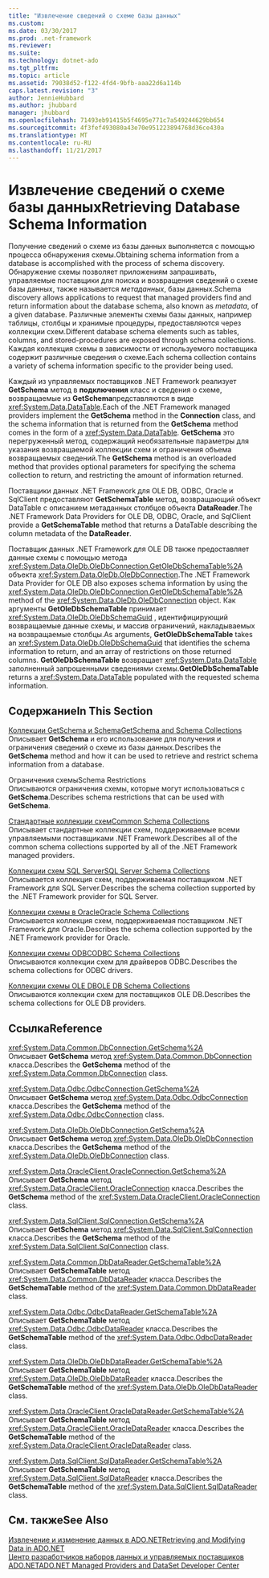 ```yaml
---
title: "Извлечение сведений о схеме базы данных"
ms.custom: 
ms.date: 03/30/2017
ms.prod: .net-framework
ms.reviewer: 
ms.suite: 
ms.technology: dotnet-ado
ms.tgt_pltfrm: 
ms.topic: article
ms.assetid: 79038d52-f122-4fd4-9bfb-aaa22d6a114b
caps.latest.revision: "3"
author: JennieHubbard
ms.author: jhubbard
manager: jhubbard
ms.openlocfilehash: 71493eb91415b5f4695e771c7a549244629bb654
ms.sourcegitcommit: 4f3fef493080a43e70e951223894768d36ce430a
ms.translationtype: MT
ms.contentlocale: ru-RU
ms.lasthandoff: 11/21/2017
---
```

# <a name="retrieving-database-schema-information"></a><span data-ttu-id="1c8e7-102">Извлечение сведений о схеме базы данных</span><span class="sxs-lookup"><span data-stu-id="1c8e7-102">Retrieving Database Schema Information</span></span>
<span data-ttu-id="1c8e7-103">Получение сведений о схеме из базы данных выполняется с помощью процесса обнаружения схемы.</span><span class="sxs-lookup"><span data-stu-id="1c8e7-103">Obtaining schema information from a database is accomplished with the process of schema discovery.</span></span> <span data-ttu-id="1c8e7-104">Обнаружение схемы позволяет приложениям запрашивать, управляемые поставщики для поиска и возвращения сведений о схеме базы данных, также называется *метаданных*, базы данных.</span><span class="sxs-lookup"><span data-stu-id="1c8e7-104">Schema discovery allows applications to request that managed providers find and return information about the database schema, also known as *metadata*, of a given database.</span></span> <span data-ttu-id="1c8e7-105">Различные элементы схемы базы данных, например таблицы, столбцы и хранимые процедуры, предоставляются через коллекции схем.</span><span class="sxs-lookup"><span data-stu-id="1c8e7-105">Different database schema elements such as tables, columns, and stored-procedures are exposed through schema collections.</span></span> <span data-ttu-id="1c8e7-106">Каждая коллекция схемы в зависимости от используемого поставщика содержит различные сведения о схеме.</span><span class="sxs-lookup"><span data-stu-id="1c8e7-106">Each schema collection contains a variety of schema information specific to the provider being used.</span></span>  
  
 <span data-ttu-id="1c8e7-107">Каждый из управляемых поставщиков .NET Framework реализует **GetSchema** метод в **подключения** класс и сведения о схеме, возвращаемые из **GetSchema**представляются в виде <xref:System.Data.DataTable>.</span><span class="sxs-lookup"><span data-stu-id="1c8e7-107">Each of the .NET Framework managed providers implement the **GetSchema** method in the **Connection** class, and the schema information that is returned from the **GetSchema** method comes in the form of a <xref:System.Data.DataTable>.</span></span> <span data-ttu-id="1c8e7-108">**GetSchema** это перегруженный метод, содержащий необязательные параметры для указания возвращаемой коллекции схем и ограничения объема возвращаемых сведений.</span><span class="sxs-lookup"><span data-stu-id="1c8e7-108">The **GetSchema** method is an overloaded method that provides optional parameters for specifying the schema collection to return, and restricting the amount of information returned.</span></span>  
  
 <span data-ttu-id="1c8e7-109">Поставщики данных .NET Framework для OLE DB, ODBC, Oracle и SqlClient предоставляют **GetSchemaTable** метод, возвращающий объект DataTable с описанием метаданных столбцов объекта **DataReader**.</span><span class="sxs-lookup"><span data-stu-id="1c8e7-109">The .NET Framework Data Providers for OLE DB, ODBC, Oracle, and SqlClient provide a **GetSchemaTable** method that returns a DataTable describing the column metadata of the **DataReader**.</span></span>  
  
 <span data-ttu-id="1c8e7-110">Поставщик данных .NET Framework для OLE DB также предоставляет данные схемы с помощью метода <xref:System.Data.OleDb.OleDbConnection.GetOleDbSchemaTable%2A> объекта <xref:System.Data.OleDb.OleDbConnection>.</span><span class="sxs-lookup"><span data-stu-id="1c8e7-110">The .NET Framework Data Provider for OLE DB also exposes schema information by using the <xref:System.Data.OleDb.OleDbConnection.GetOleDbSchemaTable%2A> method of the <xref:System.Data.OleDb.OleDbConnection> object.</span></span> <span data-ttu-id="1c8e7-111">Как аргументы **GetOleDbSchemaTable** принимает <xref:System.Data.OleDb.OleDbSchemaGuid> , идентифицирующий возвращаемые данные схемы, и массив ограничений, накладываемых на возвращаемые столбцы.</span><span class="sxs-lookup"><span data-stu-id="1c8e7-111">As arguments, **GetOleDbSchemaTable** takes an <xref:System.Data.OleDb.OleDbSchemaGuid> that identifies the schema information to return, and an array of restrictions on those returned columns.</span></span> <span data-ttu-id="1c8e7-112">**GetOleDbSchemaTable** возвращает <xref:System.Data.DataTable> заполненный запрошенными сведениями схемы.</span><span class="sxs-lookup"><span data-stu-id="1c8e7-112">**GetOleDbSchemaTable** returns a <xref:System.Data.DataTable> populated with the requested schema information.</span></span>  
  
## <a name="in-this-section"></a><span data-ttu-id="1c8e7-113">Содержание</span><span class="sxs-lookup"><span data-stu-id="1c8e7-113">In This Section</span></span>  
 [<span data-ttu-id="1c8e7-114">Коллекции GetSchema и Schema</span><span class="sxs-lookup"><span data-stu-id="1c8e7-114">GetSchema and Schema Collections</span></span>](../../../../docs/framework/data/adonet/getschema-and-schema-collections.md)  
 <span data-ttu-id="1c8e7-115">Описывает **GetSchema** и его использование для получения и ограничения сведений о схеме из базы данных.</span><span class="sxs-lookup"><span data-stu-id="1c8e7-115">Describes the **GetSchema** method and how it can be used to retrieve and restrict schema information from a database.</span></span>  
  
 <span data-ttu-id="1c8e7-116">Ограничения схемы</span><span class="sxs-lookup"><span data-stu-id="1c8e7-116">Schema Restrictions</span></span>  
 <span data-ttu-id="1c8e7-117">Описываются ограничения схемы, которые могут использоваться с **GetSchema**.</span><span class="sxs-lookup"><span data-stu-id="1c8e7-117">Describes schema restrictions that can be used with **GetSchema**.</span></span>  
  
 [<span data-ttu-id="1c8e7-118">Стандартные коллекции схем</span><span class="sxs-lookup"><span data-stu-id="1c8e7-118">Common Schema Collections</span></span>](../../../../docs/framework/data/adonet/common-schema-collections.md)  
 <span data-ttu-id="1c8e7-119">Описывает стандартные коллекции схем, поддерживаемые всеми управляемыми поставщиками .NET Framework.</span><span class="sxs-lookup"><span data-stu-id="1c8e7-119">Describes all of the common schema collections supported by all of the .NET Framework managed providers.</span></span>  
  
 [<span data-ttu-id="1c8e7-120">Коллекции схем SQL Server</span><span class="sxs-lookup"><span data-stu-id="1c8e7-120">SQL Server Schema Collections</span></span>](../../../../docs/framework/data/adonet/sql-server-schema-collections.md)  
 <span data-ttu-id="1c8e7-121">Описывается коллекция схем, поддерживаемая поставщиком .NET Framework для SQL Server.</span><span class="sxs-lookup"><span data-stu-id="1c8e7-121">Describes the schema collection supported by the .NET Framework provider for SQL Server.</span></span>  
  
 [<span data-ttu-id="1c8e7-122">Коллекции схемы в Oracle</span><span class="sxs-lookup"><span data-stu-id="1c8e7-122">Oracle Schema Collections</span></span>](../../../../docs/framework/data/adonet/oracle-schema-collections.md)  
 <span data-ttu-id="1c8e7-123">Описывается коллекция схем, поддерживаемая поставщиком .NET Framework для Oracle.</span><span class="sxs-lookup"><span data-stu-id="1c8e7-123">Describes the schema collection supported by the .NET Framework provider for Oracle.</span></span>  
  
 [<span data-ttu-id="1c8e7-124">Коллекции схемы ODBC</span><span class="sxs-lookup"><span data-stu-id="1c8e7-124">ODBC Schema Collections</span></span>](../../../../docs/framework/data/adonet/odbc-schema-collections.md)  
 <span data-ttu-id="1c8e7-125">Описываются коллекции схем для драйверов ODBC.</span><span class="sxs-lookup"><span data-stu-id="1c8e7-125">Describes the schema collections for ODBC drivers.</span></span>  
  
 [<span data-ttu-id="1c8e7-126">Коллекции схемы OLE DB</span><span class="sxs-lookup"><span data-stu-id="1c8e7-126">OLE DB Schema Collections</span></span>](../../../../docs/framework/data/adonet/ole-db-schema-collections.md)  
 <span data-ttu-id="1c8e7-127">Описываются коллекции схем для поставщиков OLE DB.</span><span class="sxs-lookup"><span data-stu-id="1c8e7-127">Describes the schema collections for OLE DB providers.</span></span>  
  
## <a name="reference"></a><span data-ttu-id="1c8e7-128">Ссылка</span><span class="sxs-lookup"><span data-stu-id="1c8e7-128">Reference</span></span>  
 <xref:System.Data.Common.DbConnection.GetSchema%2A>  
 <span data-ttu-id="1c8e7-129">Описывает **GetSchema** метод <xref:System.Data.Common.DbConnection> класса.</span><span class="sxs-lookup"><span data-stu-id="1c8e7-129">Describes the **GetSchema** method of the <xref:System.Data.Common.DbConnection> class.</span></span>  
  
 <xref:System.Data.Odbc.OdbcConnection.GetSchema%2A>  
 <span data-ttu-id="1c8e7-130">Описывает **GetSchema** метод <xref:System.Data.Odbc.OdbcConnection> класса.</span><span class="sxs-lookup"><span data-stu-id="1c8e7-130">Describes the **GetSchema** method of the <xref:System.Data.Odbc.OdbcConnection> class.</span></span>  
  
 <xref:System.Data.OleDb.OleDbConnection.GetSchema%2A>  
 <span data-ttu-id="1c8e7-131">Описывает **GetSchema** метод <xref:System.Data.OleDb.OleDbConnection> класса.</span><span class="sxs-lookup"><span data-stu-id="1c8e7-131">Describes the **GetSchema** method of the <xref:System.Data.OleDb.OleDbConnection> class.</span></span>  
  
 <xref:System.Data.OracleClient.OracleConnection.GetSchema%2A>  
 <span data-ttu-id="1c8e7-132">Описывает **GetSchema** метод <xref:System.Data.OracleClient.OracleConnection> класса.</span><span class="sxs-lookup"><span data-stu-id="1c8e7-132">Describes the **GetSchema** method of the <xref:System.Data.OracleClient.OracleConnection> class.</span></span>  
  
 <xref:System.Data.SqlClient.SqlConnection.GetSchema%2A>  
 <span data-ttu-id="1c8e7-133">Описывает **GetSchema** метод <xref:System.Data.SqlClient.SqlConnection> класса.</span><span class="sxs-lookup"><span data-stu-id="1c8e7-133">Describes the **GetSchema** method of the <xref:System.Data.SqlClient.SqlConnection> class.</span></span>  
  
 <xref:System.Data.Common.DbDataReader.GetSchemaTable%2A>  
 <span data-ttu-id="1c8e7-134">Описывает **GetSchemaTable** метод <xref:System.Data.Common.DbDataReader> класса.</span><span class="sxs-lookup"><span data-stu-id="1c8e7-134">Describes the **GetSchemaTable** method of the <xref:System.Data.Common.DbDataReader> class.</span></span>  
  
 <xref:System.Data.Odbc.OdbcDataReader.GetSchemaTable%2A>  
 <span data-ttu-id="1c8e7-135">Описывает **GetSchemaTable** метод <xref:System.Data.Odbc.OdbcDataReader> класса.</span><span class="sxs-lookup"><span data-stu-id="1c8e7-135">Describes the **GetSchemaTable** method of the <xref:System.Data.Odbc.OdbcDataReader> class.</span></span>  
  
 <xref:System.Data.OleDb.OleDbDataReader.GetSchemaTable%2A>  
 <span data-ttu-id="1c8e7-136">Описывает **GetSchemaTable** метод <xref:System.Data.OleDb.OleDbDataReader> класса.</span><span class="sxs-lookup"><span data-stu-id="1c8e7-136">Describes the **GetSchemaTable** method of the <xref:System.Data.OleDb.OleDbDataReader> class.</span></span>  
  
 <xref:System.Data.OracleClient.OracleDataReader.GetSchemaTable%2A>  
 <span data-ttu-id="1c8e7-137">Описывает **GetSchemaTable** метод <xref:System.Data.OracleClient.OracleDataReader> класса.</span><span class="sxs-lookup"><span data-stu-id="1c8e7-137">Describes the **GetSchemaTable** method of the <xref:System.Data.OracleClient.OracleDataReader> class.</span></span>  
  
 <xref:System.Data.SqlClient.SqlDataReader.GetSchemaTable%2A>  
 <span data-ttu-id="1c8e7-138">Описывает **GetSchemaTable** метод <xref:System.Data.SqlClient.SqlDataReader> класса.</span><span class="sxs-lookup"><span data-stu-id="1c8e7-138">Describes the **GetSchemaTable** method of the <xref:System.Data.SqlClient.SqlDataReader> class.</span></span>  
  
## <a name="see-also"></a><span data-ttu-id="1c8e7-139">См. также</span><span class="sxs-lookup"><span data-stu-id="1c8e7-139">See Also</span></span>  
 [<span data-ttu-id="1c8e7-140">Извлечение и изменение данных в ADO.NET</span><span class="sxs-lookup"><span data-stu-id="1c8e7-140">Retrieving and Modifying Data in ADO.NET</span></span>](../../../../docs/framework/data/adonet/retrieving-and-modifying-data.md)  
 [<span data-ttu-id="1c8e7-141">Центр разработчиков наборов данных и управляемых поставщиков ADO.NET</span><span class="sxs-lookup"><span data-stu-id="1c8e7-141">ADO.NET Managed Providers and DataSet Developer Center</span></span>](http://go.microsoft.com/fwlink/?LinkId=217917)

